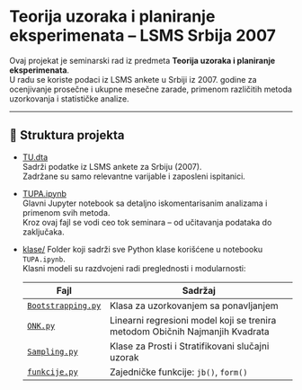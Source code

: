 # Teorija uzoraka i planiranje eksperimenata – LSMS Srbija 2007

Ovaj projekat je seminarski rad iz predmeta **Teorija uzoraka i planiranje eksperimenata**.  
U radu se koriste podaci iz LSMS ankete u Srbiji iz 2007. godine za ocenjivanje prosečne i ukupne mesečne zarade, primenom različitih metoda uzorkovanja i statističke analize.

---

## 📁 Struktura projekta

- [TU.dta](TU.dta)   
  Sadrži podatke iz LSMS ankete za Srbiju (2007).  
  Zadržane su samo relevantne varijable i zaposleni ispitanici.

- [TUPA.ipynb](TUPA.ipynb)  
  Glavni Jupyter notebook sa detaljno iskomentarisanim analizama i primenom svih metoda.  
  Kroz ovaj fajl se vodi ceo tok seminara – od učitavanja podataka do zaključaka.

- [klase/](klase/) 
  Folder koji sadrži sve Python klase korišćene u notebooku `TUPA.ipynb`.  
  Klasni modeli su razdvojeni radi preglednosti i modularnosti:
  
  | Fajl             | Sadržaj |
  |------------------|---------|
  | [`Bootstrapping.py`](klase/Bootstrapping.py) | Klasa za uzorkovanjem sa ponavljanjem |
  | [`ONK.py`](klase/ONK.py)          | Linearni regresioni model koji se trenira metodom Običnih Najmanjih Kvadrata |
  | [`Sampling.py`](klase/Sampling.py)     | Klase za Prosti i Stratifikovani slučajni uzorak |
  | [`funkcije.py`](klase/funkcije.py)     | Zajedničke funkcije: `jb()`, `form()`|

